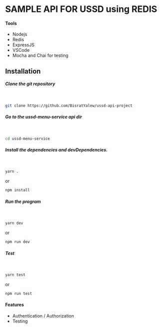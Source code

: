 # SAMPLE API FOR USSD using REDIS

#### Tools
 - Nodejs
 - Redis
 - ExpressJS
 - VSCode
 - Mocha and Chai for testing


## Installation
##### Clone the git repository
<br />

```sh
git clone https://github.com/BisratYalew/ussd-api-project
```

##### Go to the ussd-menu-service api dir
<br />

```sh
cd ussd-menu-service
```


##### Install the dependencies and devDependencies.
<br />

```sh
yarn .
```
or
```sh
npm install
```


##### Run the program
<br />

```sh
yarn dev
```
or
```sh
npm run dev
```


##### Test
<br />

```sh
yarn test
```
or
```sh
npm run test
```

#### Features
- Authentication / Authorization
- Testing
